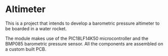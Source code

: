 Altimeter
=========

This is a project that intends to develop a barometric pressure altimeter to be boarded in a water rocket. 

The module makes use of the PIC18LF14K50 microcontroller and the BMP085 barometric pressure sensor. All the components are assembled on a custom built PCB.

